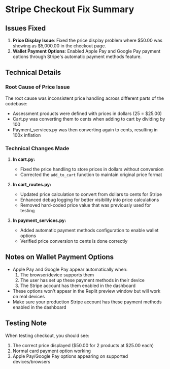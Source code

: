 # Stripe Checkout Fix Summary

## Issues Fixed
1. **Price Display Issue**: Fixed the price display problem where $50.00 was showing as $5,000.00 in the checkout page.
2. **Wallet Payment Options**: Enabled Apple Pay and Google Pay payment options through Stripe's automatic payment methods feature.

## Technical Details

### Root Cause of Price Issue
The root cause was inconsistent price handling across different parts of the codebase:
- Assessment products were defined with prices in dollars (25 = $25.00)
- Cart.py was converting them to cents when adding to cart by dividing by 100
- Payment_services.py was then converting again to cents, resulting in 100x inflation

### Technical Changes Made
1. **In cart.py:**
   - Fixed the price handling to store prices in dollars without conversion
   - Corrected the `add_to_cart` function to maintain original price format

2. **In cart_routes.py:**
   - Updated price calculation to convert from dollars to cents for Stripe
   - Enhanced debug logging for better visibility into price calculations
   - Removed hard-coded price value that was previously used for testing

3. **In payment_services.py:**
   - Added automatic payment methods configuration to enable wallet options
   - Verified price conversion to cents is done correctly

## Notes on Wallet Payment Options
- Apple Pay and Google Pay appear automatically when:
  1. The browser/device supports them
  2. The user has set up these payment methods in their device
  3. The Stripe account has them enabled in the dashboard
- These options won't appear in the Replit preview window but will work on real devices
- Make sure your production Stripe account has these payment methods enabled in the dashboard

## Testing Note
When testing checkout, you should see:
1. The correct price displayed ($50.00 for 2 products at $25.00 each)
2. Normal card payment option working
3. Apple Pay/Google Pay options appearing on supported devices/browsers